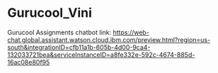 # Gurucool_Vini
Gurucool Assignments
chatbot link: https://web-chat.global.assistant.watson.cloud.ibm.com/preview.html?region=us-south&integrationID=cfb11a1b-605b-4d00-9ca4-132033721bea&serviceInstanceID=a8fe332e-592c-4674-885d-16ac08e80f95
